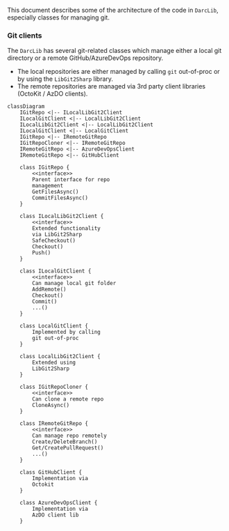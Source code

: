 This document describes some of the architecture of the code in `DarcLib`, especially classes for managing git.

### Git clients

The `DarcLib` has several git-related classes which manage either a local git directory or a remote GitHub/AzureDevOps repository.
- The local repositories are either managed by calling `git` out-of-proc or by using the `LibGit2Sharp` library.
- The remote repositories are managed via 3rd party client libraries (OctoKit / AzDO clients).

```mermaid
classDiagram
    IGitRepo <|-- ILocalLibGit2Client
    ILocalGitClient <|-- LocalLibGit2Client
    ILocalLibGit2Client <|-- LocalLibGit2Client
    ILocalGitClient <|-- LocalGitClient
    IGitRepo <|-- IRemoteGitRepo
    IGitRepoCloner <|-- IRemoteGitRepo
    IRemoteGitRepo <|-- AzureDevOpsClient
    IRemoteGitRepo <|-- GitHubClient

    class IGitRepo {
        <<interface>>
        Parent interface for repo
        management
        GetFilesAsync()
        CommitFilesAsync()
    }

    class ILocalLibGit2Client {
        <<interface>>
        Extended functionality
        via LibGit2Sharp
        SafeCheckout()
        Checkout()
        Push()
    }

    class ILocalGitClient {
        <<interface>>
        Can manage local git folder
        AddRemote()
        Checkout()
        Commit()
        ...()
    }

    class LocalGitClient {
        Implemented by calling
        git out-of-proc
    }

    class LocalLibGit2Client {
        Extended using
        LibGit2Sharp
    }

    class IGitRepoCloner {
        <<interface>>
        Can clone a remote repo
        CloneAsync()
    }

    class IRemoteGitRepo {
        <<interface>>
        Can manage repo remotely
        Create/DeleteBranch()
        Get/CreatePullRequest()
        ...()
    }

    class GitHubClient {
        Implementation via
        Octokit
    }

    class AzureDevOpsClient {
        Implementation via
        AzDO client lib
    }
```